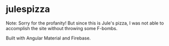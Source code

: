 # julespizza

Note: Sorry for the profanity! But since this is Jule's pizza, I was not able to accomplish the site without throwing some F-bombs.

Built with Angular Material and Firebase.
